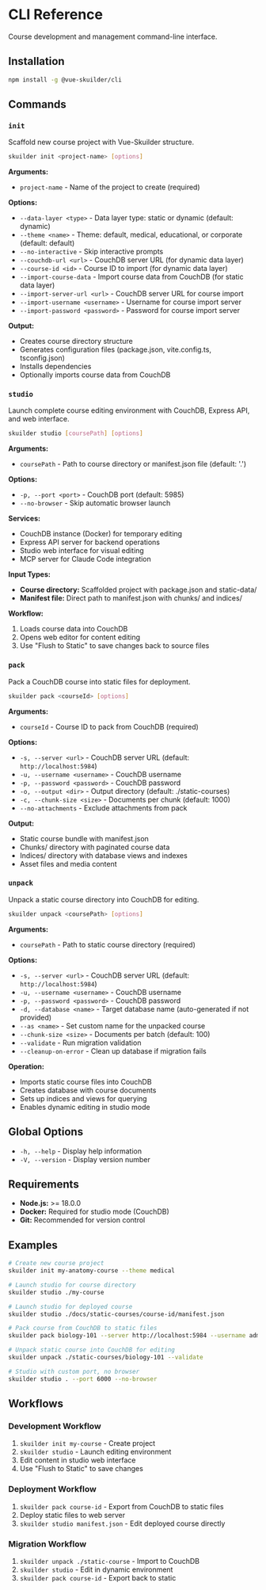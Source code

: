 # CLI Reference

Course development and management command-line interface.

## Installation

```bash
npm install -g @vue-skuilder/cli
```

## Commands

### `init`

Scaffold new course project with Vue-Skuilder structure.

```bash
skuilder init <project-name> [options]
```

**Arguments:**
- `project-name` - Name of the project to create (required)

**Options:**
- `--data-layer <type>` - Data layer type: static or dynamic (default: dynamic)
- `--theme <name>` - Theme: default, medical, educational, or corporate (default: default)
- `--no-interactive` - Skip interactive prompts
- `--couchdb-url <url>` - CouchDB server URL (for dynamic data layer)
- `--course-id <id>` - Course ID to import (for dynamic data layer)
- `--import-course-data` - Import course data from CouchDB (for static data layer)
- `--import-server-url <url>` - CouchDB server URL for course import
- `--import-username <username>` - Username for course import server
- `--import-password <password>` - Password for course import server

**Output:**
- Creates course directory structure
- Generates configuration files (package.json, vite.config.ts, tsconfig.json)
- Installs dependencies
- Optionally imports course data from CouchDB

### `studio`

Launch complete course editing environment with CouchDB, Express API, and web interface.

```bash
skuilder studio [coursePath] [options]
```

**Arguments:**
- `coursePath` - Path to course directory or manifest.json file (default: '.')

**Options:**
- `-p, --port <port>` - CouchDB port (default: 5985)
- `--no-browser` - Skip automatic browser launch

**Services:**
- CouchDB instance (Docker) for temporary editing
- Express API server for backend operations
- Studio web interface for visual editing
- MCP server for Claude Code integration

**Input Types:**
- **Course directory:** Scaffolded project with package.json and static-data/
- **Manifest file:** Direct path to manifest.json with chunks/ and indices/

**Workflow:**
1. Loads course data into CouchDB
2. Opens web editor for content editing
3. Use "Flush to Static" to save changes back to source files

### `pack`

Pack a CouchDB course into static files for deployment.

```bash
skuilder pack <courseId> [options]
```

**Arguments:**
- `courseId` - Course ID to pack from CouchDB (required)

**Options:**
- `-s, --server <url>` - CouchDB server URL (default: `http://localhost:5984`)
- `-u, --username <username>` - CouchDB username
- `-p, --password <password>` - CouchDB password
- `-o, --output <dir>` - Output directory (default: ./static-courses)
- `-c, --chunk-size <size>` - Documents per chunk (default: 1000)
- `--no-attachments` - Exclude attachments from pack

**Output:**
- Static course bundle with manifest.json
- Chunks/ directory with paginated course data
- Indices/ directory with database views and indexes
- Asset files and media content

### `unpack`

Unpack a static course directory into CouchDB for editing.

```bash
skuilder unpack <coursePath> [options]
```

**Arguments:**
- `coursePath` - Path to static course directory (required)

**Options:**
- `-s, --server <url>` - CouchDB server URL (default: `http://localhost:5984`)
- `-u, --username <username>` - CouchDB username
- `-p, --password <password>` - CouchDB password
- `-d, --database <name>` - Target database name (auto-generated if not provided)
- `--as <name>` - Set custom name for the unpacked course
- `--chunk-size <size>` - Documents per batch (default: 100)
- `--validate` - Run migration validation
- `--cleanup-on-error` - Clean up database if migration fails

**Operation:**
- Imports static course files into CouchDB
- Creates database with course documents
- Sets up indices and views for querying
- Enables dynamic editing in studio mode

## Global Options

- `-h, --help` - Display help information
- `-V, --version` - Display version number

## Requirements

- **Node.js:** >= 18.0.0
- **Docker:** Required for studio mode (CouchDB)
- **Git:** Recommended for version control

## Examples

```bash
# Create new course project
skuilder init my-anatomy-course --theme medical

# Launch studio for course directory
skuilder studio ./my-course

# Launch studio for deployed course
skuilder studio ./docs/static-courses/course-id/manifest.json

# Pack course from CouchDB to static files
skuilder pack biology-101 --server http://localhost:5984 --username admin

# Unpack static course into CouchDB for editing
skuilder unpack ./static-courses/biology-101 --validate

# Studio with custom port, no browser
skuilder studio . --port 6000 --no-browser
```

## Workflows

### Development Workflow
1. `skuilder init my-course` - Create project
2. `skuilder studio` - Launch editing environment
3. Edit content in studio web interface
4. Use "Flush to Static" to save changes

### Deployment Workflow
1. `skuilder pack course-id` - Export from CouchDB to static files
2. Deploy static files to web server
3. `skuilder studio manifest.json` - Edit deployed course directly

### Migration Workflow
1. `skuilder unpack ./static-course` - Import to CouchDB
2. `skuilder studio` - Edit in dynamic environment
3. `skuilder pack course-id` - Export back to static
